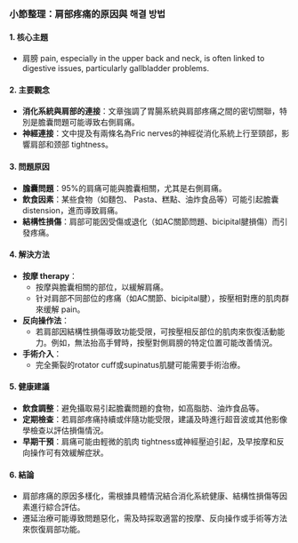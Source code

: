 ### 小節整理：肩部疼痛的原因與 해결 방법

#### 1. 核心主題  
- 肩膀 pain, especially in the upper back and neck, is often linked to digestive issues, particularly gallbladder problems.

#### 2. 主要觀念  
- **消化系統與肩部的連接**：文章強調了胃腸系統與肩部疼痛之間的密切關聯，特別是膽囊問題可能導致右側肩痛。
- **神經連接**：文中提及有兩條名為Fric nerves的神經從消化系統上行至頸部，影響肩部和颈部 tightness。

#### 3. 問題原因  
- **膽囊問題**：95%的肩痛可能與膽囊相關，尤其是右側肩痛。
- **飲食因素**：某些食物（如麵包、 Pasta、糕點、油炸食品等）可能引起膽囊 distension，進而導致肩痛。
- **結構性損傷**：肩部可能因受傷或退化（如AC關節問題、bicipital腱損傷）而引發疼痛。

#### 4. 解決方法  
- **按摩 therapy**：  
  - 按摩與膽囊相關的部位，以緩解肩痛。  
  - 针对肩部不同部位的疼痛（如AC關節、bicipital腱），按壓相對應的肌肉群來缓解 pain。
- **反向操作法**：  
  - 若肩部因結構性損傷導致功能受限，可按壓相反部位的肌肉來恢復活動能力。例如，無法抬高手臂時，按壓對側肩膀的特定位置可能改善情況。
- **手術介入**：  
  - 完全撕裂的rotator cuff或supinatus肌腱可能需要手術治療。

#### 5. 健康建議  
- **飲食調整**：避免攝取易引起膽囊問題的食物，如高脂肪、油炸食品等。
- **定期檢查**：若肩部疼痛持續或伴隨功能受限，建議及時進行超音波或其他影像學檢查以評估損傷情況。
- **早期干預**：肩痛可能由輕微的肌肉 tightness或神經壓迫引起，及早按摩和反向操作可有效緩解症狀。

#### 6. 結論  
- 肩部疼痛的原因多樣化，需根據具體情況結合消化系統健康、結構性損傷等因素進行綜合評估。  
- 遷延治療可能導致問題惡化，需及時採取適當的按摩、反向操作或手術等方法來恢復肩部功能。